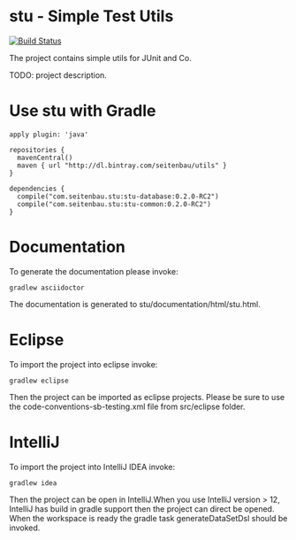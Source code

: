 # stu - Simple Test Utils

[![Build Status](https://buildhive.cloudbees.com/job/Seitenbau/job/stu/badge/icon)](https://buildhive.cloudbees.com/job/Seitenbau/job/stu/)

The project contains simple utils for JUnit and Co.

TODO: project description.

# Use stu with Gradle 


    apply plugin: 'java'
    
    repositories {
      mavenCentral()
      maven { url "http://dl.bintray.com/seitenbau/utils" }
    }
    
    dependencies {
      compile("com.seitenbau.stu:stu-database:0.2.0-RC2")
      compile("com.seitenbau.stu:stu-common:0.2.0-RC2")
    }


# Documentation
To generate the documentation please invoke:

	gradlew asciidoctor

The documentation is generated to stu/documentation/html/stu.html.

# Eclipse 

To import the project into eclipse invoke:

	gradlew eclipse
	
Then the project can be imported as eclipse projects.
Please be sure to use the code-conventions-sb-testing.xml file from src/eclipse folder.

# IntelliJ

To import the project into IntelliJ IDEA  invoke:

    gradlew idea

Then the project can be open in IntelliJ.When you use IntelliJ version > 12, IntelliJ has build in
gradle support  then the project can direct be opened. When the workspace is ready the gradle task generateDataSetDsl should be invoked.
